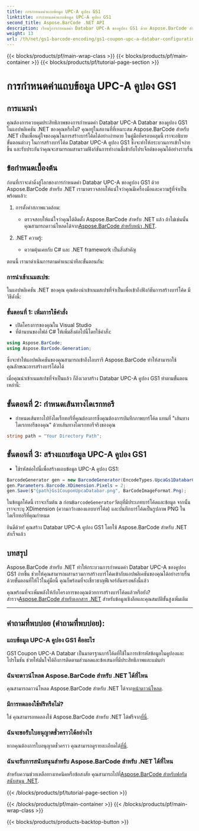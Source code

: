 ```yaml
---
title: การกำหนดค่าแถบข้อมูล UPC-A คูปอง GS1
linktitle: การกำหนดค่าแถบข้อมูล UPC-A คูปอง GS1
second_title: Aspose.BarCode .NET API
description: เรียนรู้การกำหนดค่า Databar UPC-A ของคูปอง GS1 ด้วย Aspose.BarCode สำหรับ .NET สร้างบาร์โค้ดได้อย่างง่ายดาย เริ่มตอนนี้เลย!
weight: 13
url: /th/net/gs1-barcode-encoding/gs1-coupon-upc-a-databar-configuration/
---
```


{{< blocks/products/pf/main-wrap-class >}}
{{< blocks/products/pf/main-container >}}
{{< blocks/products/pf/tutorial-page-section >}}

# การกำหนดค่าแถบข้อมูล UPC-A คูปอง GS1


## การแนะนำ

คุณต้องการควบคุมประสิทธิภาพของการกำหนดค่า Databar UPC-A Databar ของคูปอง GS1 ในแอปพลิเคชัน .NET ของคุณหรือไม่? คุณอยู่ในสถานที่ที่เหมาะสม Aspose.BarCode สำหรับ .NET เป็นเพื่อนคู่ใจของคุณในการสร้างบาร์โค้ดได้อย่างง่ายดาย ในคู่มือที่ครอบคลุมนี้ เราจะอธิบายขั้นตอนต่างๆ ในการสร้างบาร์โค้ด Databar UPC-A คูปอง GS1 ซึ่งจะทำให้กระบวนการเข้าใจง่ายขึ้น และรับประกันว่าคุณจะสามารถผสานรวมฟังก์ชันการทำงานนี้เข้ากับโปรเจ็กต์ของคุณได้อย่างราบรื่น

## ข้อกำหนดเบื้องต้น

ก่อนที่เราจะดำดิ่งสู่โลกของการกำหนดค่า Databar UPC-A ของคูปอง GS1 ด้วย Aspose.BarCode สำหรับ .NET เรามาตรวจสอบให้แน่ใจว่าคุณมีเครื่องมือและความรู้ที่จำเป็นพร้อมแล้ว:

1. การตั้งค่าสภาพแวดล้อม:
   -  ตรวจสอบให้แน่ใจว่าคุณได้ติดตั้ง Aspose.BarCode สำหรับ .NET แล้ว ถ้าไม่เช่นนั้นคุณสามารถดาวน์โหลดได้จาก[Aspose.BarCode สำหรับหน้า .NET](https://releases.aspose.com/barcode/net/).

2. .NET ความรู้:
   - ความคุ้นเคยกับ C# และ .NET framework เป็นสิ่งสำคัญ

ตอนนี้ เรามาดำเนินการตามคำแนะนำทีละขั้นตอนกัน:

### การนำเข้าเนมสเปซ:

ในแอปพลิเคชัน .NET ของคุณ คุณต้องนำเข้าเนมสเปซที่จำเป็นเพื่อเข้าถึงฟังก์ชันการสร้างบาร์โค้ด มีวิธีดังนี้:

### ขั้นตอนที่ 1: เพิ่มการใช้คำสั่ง
- เปิดโครงการของคุณใน Visual Studio
- ที่ด้านบนของไฟล์ C# ให้เพิ่มสิ่งต่อไปนี้โดยใช้คำสั่ง:

```csharp
using Aspose.BarCode;
using Aspose.BarCode.Generation;
```

ซึ่งจะทำให้แอปพลิเคชันของคุณสามารถเข้าถึงไลบรารี Aspose.BarCode ทำให้สามารถใช้คุณลักษณะการสร้างบาร์โค้ดได้

เมื่อคุณนำเข้าเนมสเปซที่จำเป็นแล้ว ก็ถึงเวลาสร้าง Databar UPC-A คูปอง GS1 ทำตามขั้นตอนเหล่านี้:

## ขั้นตอนที่ 2: กำหนดเส้นทางไดเรกทอรี
- กำหนดเส้นทางไปยังไดเร็กทอรีที่คุณต้องการซึ่งคุณต้องการบันทึกภาพบาร์โค้ด แทนที่ "เส้นทางไดเรกทอรีของคุณ" ด้วยเส้นทางไดเรกทอรีจริงของคุณ

```csharp
string path = "Your Directory Path";
```

## ขั้นตอนที่ 3: สร้างแถบข้อมูล UPC-A คูปอง GS1
- ใช้รหัสต่อไปนี้เพื่อสร้างแถบข้อมูล UPC-A คูปอง GS1:

```csharp
BarcodeGenerator gen = new BarcodeGenerator(EncodeTypes.UpcaGs1DatabarCoupon, "123456789012(8110)ASPOSE");
gen.Parameters.Barcode.XDimension.Pixels = 2;
gen.Save($"{path}Gs1CouponUpcaDatabar.png", BarCodeImageFormat.Png);
```

 ในข้อมูลโค้ดนี้ เราจะเริ่มต้น a ก่อน`BarcodeGenerator`วัตถุที่มีประเภทบาร์โค้ดและข้อมูล จากนั้น เราจะระบุ XDimension (ความกว้างของแถบบาร์โค้ด) และบันทึกบาร์โค้ดเป็นรูปภาพ PNG ในไดเร็กทอรีที่คุณกำหนด

ยินดีด้วย! คุณสร้าง Databar UPC-A คูปอง GS1 โดยใช้ Aspose.BarCode สำหรับ .NET สำเร็จแล้ว

## บทสรุป

Aspose.BarCode สำหรับ .NET ทำให้กระบวนการกำหนดค่า Databar UPC-A ของคูปอง GS1 ง่ายขึ้น ช่วยให้คุณสามารถผสานรวมการสร้างบาร์โค้ดเข้ากับแอปพลิเคชันของคุณได้อย่างราบรื่น ด้วยขั้นตอนที่ให้ไว้ในคู่มือนี้ คุณก็พร้อมที่จะเชี่ยวชาญฟีเจอร์อันทรงพลังนี้แล้ว

 คุณพร้อมที่จะเพิ่มพลังให้กับโครงการของคุณด้วยการสร้างบาร์โค้ดแล้วหรือยัง? สำรวจ[Aspose.BarCode สำหรับเอกสาร .NET](https://reference.aspose.com/barcode/net/) สำหรับข้อมูลเชิงลึกและคุณสมบัติขั้นสูงเพิ่มเติม

---

## คำถามที่พบบ่อย (คำถามที่พบบ่อย):

### แถบข้อมูล UPC-A คูปอง GS1 คืออะไร
GS1 Coupon UPC-A Databar เป็นมาตรฐานบาร์โค้ดที่ใช้ในการเข้ารหัสข้อมูลในคูปองและโปรโมชัน ช่วยให้มั่นใจได้ถึงการติดตามส่วนลดและข้อเสนอที่มีประสิทธิภาพและแม่นยำ

### ฉันจะดาวน์โหลด Aspose.BarCode สำหรับ .NET ได้ที่ไหน
คุณสามารถดาวน์โหลด Aspose.BarCode สำหรับ .NET ได้จาก[หน้าดาวน์โหลด](https://releases.aspose.com/barcode/net/).

### มีการทดลองใช้ฟรีหรือไม่?
 ใช่ คุณสามารถทดลองใช้ Aspose.BarCode สำหรับ .NET ได้ฟรีจาก[ที่นี่](https://releases.aspose.com/).

### ฉันจะขอรับใบอนุญาตชั่วคราวได้อย่างไร
 หากคุณต้องการใบอนุญาตชั่วคราว คุณสามารถดูรายละเอียดได้[ที่นี่](https://purchase.aspose.com/temporary-license/).

### ฉันจะรับการสนับสนุนสำหรับ Aspose.BarCode สำหรับ .NET ได้ที่ไหน
 สำหรับความช่วยเหลือทางเทคนิคหรือข้อสงสัย คุณสามารถไปที่[Aspose.BarCode สำหรับฟอรัมสนับสนุน .NET](https://forum.aspose.com/c/barcode/13).


{{< /blocks/products/pf/tutorial-page-section >}}

{{< /blocks/products/pf/main-container >}}
{{< /blocks/products/pf/main-wrap-class >}}

{{< blocks/products/products-backtop-button >}}
